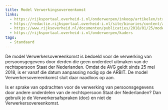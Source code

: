 ```yaml
---
title: Model Verwerkingsovereenkomst
links:
  - https://rijksportaal.overheid-i.nl/onderwerpen/inkoop/artikelen/strategie-en-beleid/algemene-rijksinkoopvoorwaarden/avg-verwerkersovereenkomst-arbit-2016.html
  - https://redactie.rijksportaal.overheid-i.nl/site/binaries/content/assets/rijksportaal/inkoop/verwerkersafspraken_2018_jan.docx
  - https://www.rijksoverheid.nl/documenten/publicaties/2018/01/25/model-verwerkersovereenkomst-avg
  - https://rijksportaal.overheid-i.nl/onderwerpen/kaders
tags:
  - Standaard
---
```

De model Verwerkersovereenkomst is bedoeld voor de verwerking van persoonsgegevens door derden die geen onderdeel uitmaken van de rechtspersoon Staat der Nederlanden. Omdat de AVG geldt sinds 25 mei 2018, is er vanaf die datum aanpassing nodig op de ARBIT. De model Verwerkersovereenkomst sluit daar naadloos op aan.

Is er sprake van opdrachten voor de verwerking van persoonsgegevens door andere onderdelen van de rechtspersoon Staat der Nederlanden? Dan gebruik je de Verwerkersafspraken (doc) en niet de Verwerkersovereenkomst.

